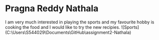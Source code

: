 
# Pragna Reddy Nathala
I am very much interested in playing the sports and my favourite hobby is cooking the food and I would like to try the new recipies.
![Sports] (C:\Users\S544029\Documents\GitHub\assignment2-Nathala)
